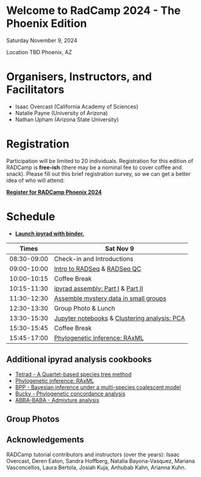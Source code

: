 # Welcome to RadCamp 2024 - The Phoenix Edition

<!--<div style="float: right"><img src="logos/FCUL.png" /></div>-->

Saturday November 9, 2024

Location TBD
Phoenix, AZ

# Organisers, Instructors, and Facilitators

  - Isaac Overcast (California Academy of Sciences)
  - Natalie Payne (University of Arizona)
  - Nathan Upham (Arizona State University)

# Registration

Participation will be limited to 20 individuals. Registration for this edition
of RADCamp is **free-ish** (there may be a nominal fee to cover coffee and snack).
Please fill out this brief registration survey, so we can get a better idea of who will attend:

[**Register for RADCamp Phoenix 2024**](https://docs.google.com/forms/d/e/1FAIpQLSesHTuLTeiRvjdWrDJPCVquWolaGETsBYJPT_5bH7AzuBBeIw/viewform?usp=sharing)

# Schedule

* [**Launch ipyrad with binder.**](https://mybinder.org/v2/gh/dereneaton/ipyrad/master)

Times           | Sat Nov 9 |
-----           | ------ |
08:30-09:00     | Check-in and Introductions |
09:00-10:00     | [Intro to RADSeq](Intro_RAD.md) & [RADSeq QC](setup_and_fastqc.md) |
10:00-10:15     | Coffee Break |
10:15-11:30     | [ipyrad assembly: Part I](ipyrad_CLI_partI.md) & [Part II](ipyrad_CLI_partII.md) |
11:30-12:30     | [Assemble mystery data in small groups](mystery_data.md) |
12:30-13:30      | Group Photo & Lunch |
13:30-15:30      | [Jupyter notebooks](Jupyter_Notebook_Setup.md) & [Clustering analysis: PCA](PCA_API.md) |
15:30-15:45     | Coffee Break |
15:45-17:00      | [Phylogenetic inference: RAxML](RAxML_API.md) |

<!--
* Refreshments provided and workshop sponsored by:
<div align="center" markdown="1">
[![cE3c](logos/cE3c.png)](https://ce3c.ciencias.ulisboa.pt)
</div>
-->

## Additional ipyrad analysis cookbooks
* [Tetrad - A Quartet-based species tree method](https://nbviewer.jupyter.org/github/dereneaton/ipyrad/blob/master/tests/cookbook-tetrad.ipynb)
* [Phylogenetic inference: RAxML](06_RAxML_API.md)
* [BPP - Bayesian inference under a multi-species coalescent model](https://nbviewer.jupyter.org/github/dereneaton/ipyrad/blob/master/tests/cookbook-bpp-species-delimitation.ipynb)
* [Bucky - Phylogenetic concordance analysis](https://nbviewer.jupyter.org/github/dereneaton/ipyrad/blob/master/tests/cookbook-bucky.ipynb)
* [ABBA-BABA - Admixture analysis](https://nbviewer.jupyter.org/github/dereneaton/ipyrad/blob/master/tests/cookbook-abba-baba.ipynb)

## Group Photos
<!--
![Group photo with a missing participant](RADCampLisbon2020-1.jpg)
![Group photo with a missing instructor](RADCampLisbon2020-2.jpg)
-->

## Acknowledgements
RADCamp tutorial contributors and instructors (over the years): Isaac Overcast,
Deren Eaton, Sandra Hoffberg, Natalia Bayona-Vasquez, Mariana Vasconcellos,
Laura Bertola, Josiah Kuja, Anhubab Kahn, Arianna Kuhn.
